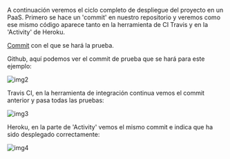 A continuación veremos el ciclo completo de despliegue del proyecto en un PaaS. Primero se hace un 'commit' en nuestro repositorio y veremos como ese mismo código aparece tanto en la herramienta de CI Travis y en la 'Activity' de Heroku.

[Commit](https://github.com/albertogarf91/Submodulo-Red-social-Juego/commit/7d987ffdabd2c06da05e45d859e41313bafc7585) con el que se hará la prueba.

Github, aquí podemos ver el commit de prueba que se hará para este ejemplo:

![img2](https://dl.dropboxusercontent.com/s/z4f76hlw4b1s4cb/despliegueAutomatico2.png?dl=0)

Travis CI, en la herramienta de integración continua vemos el commit anterior y pasa todas las pruebas:

![img3](https://dl.dropboxusercontent.com/s/xk30mgmmz7yub1y/despliegueAutomatico3.png?dl=0)

Heroku, en la parte de 'Activity' vemos el mismo commit e indica que ha sido desplegado correctamente:

![img4](https://dl.dropboxusercontent.com/s/0kawye2b8taorfg/despliegueAutomatico4.png?dl=0)


